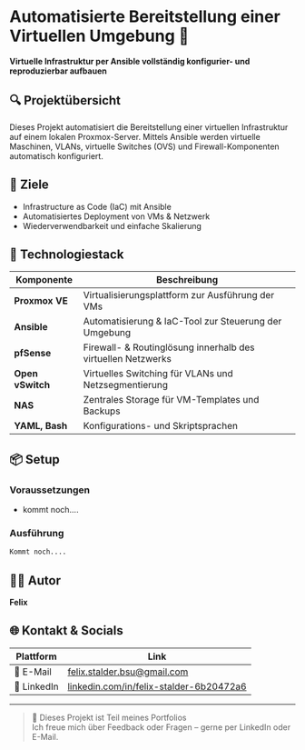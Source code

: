 # Automatisierte Bereitstellung einer Virtuellen Umgebung 🚀
**Virtuelle Infrastruktur per Ansible vollständig konfigurier- und reproduzierbar aufbauen**

## 🔍 Projektübersicht
Dieses Projekt automatisiert die Bereitstellung einer virtuellen Infrastruktur auf einem lokalen Proxmox-Server. Mittels Ansible werden virtuelle Maschinen, VLANs, virtuelle Switches (OVS) und Firewall-Komponenten automatisch konfiguriert.

## 🎯 Ziele
- Infrastructure as Code (IaC) mit Ansible
- Automatisiertes Deployment von VMs & Netzwerk
- Wiederverwendbarkeit und einfache Skalierung

## 🧱 Technologiestack
| Komponente      | Beschreibung                                           |
|----------------|--------------------------------------------------------|
| **Proxmox VE** | Virtualisierungsplattform zur Ausführung der VMs       |
| **Ansible**     | Automatisierung & IaC-Tool zur Steuerung der Umgebung |
| **pfSense**     | Firewall- & Routinglösung innerhalb des virtuellen Netzwerks |
| **Open vSwitch**| Virtuelles Switching für VLANs und Netzsegmentierung  |
| **NAS**         | Zentrales Storage für VM-Templates und Backups        |
| **YAML, Bash**  | Konfigurations- und Skriptsprachen                    |

## 📦 Setup
### Voraussetzungen
- kommt noch....

### Ausführung
```bash
Kommt noch....
```

## 🧑‍💻 Autor
**Felix**

## 🌐 Kontakt & Socials

| Plattform   | Link                                     |
|-------------|------------------------------------------|
| 📧 E-Mail    | [felix.stalder.bsu@gmail.com](mailto:felix.stalder.bsu@gmail.com) |
| 💼 LinkedIn | [linkedin.com/in/felix-stalder-6b20472a6](https://www.linkedin.com/in/felix-stalder-6b20472a6) |

---

> 📁 Dieses Projekt ist Teil meines Portfolios  
> Ich freue mich über Feedback oder Fragen – gerne per LinkedIn oder E-Mail.
